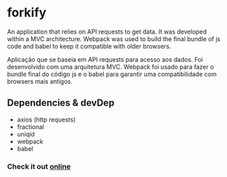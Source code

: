 # forkify

An application that relies on API requests to get data. It was developed within a MVC architecture. Webpack was used to build the final bundle of js code and babel to keep it compatible with older browsers.

Aplicação que se baseia em API requests para acesso aos dados. Foi desenvolvido com uma arquitetura MVC. Webpack foi usado para fazer o bundle final do código js e o babel para garantir uma compatibilidade com browsers mais antigos.

## Dependencies & devDep
- axios (http requests)
- fractional
- uniqid
- webpack
- babel

### Check it out [online](https://fmontr.github.io/forkify/:docs/)
